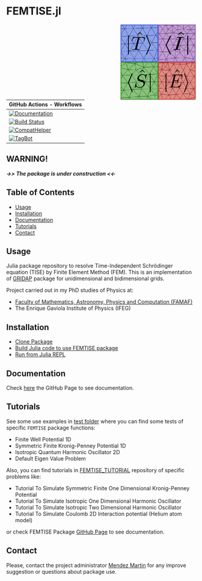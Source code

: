 # **FEMTISE.jl**

<picture>
<img alt="FEMTISE logo" src="/images/logo_FEMTISE.svg" width="200" height="200" align="right">
</picture>

| **GitHub Actions - Workflows** |
| ------------ |
| [![Documentation](https://github.com/mendzmartin/FEMTISE.jl/actions/workflows/documentation.yml/badge.svg)](https://github.com/mendzmartin/FEMTISE.jl/actions/workflows/documentation.yml) |
| [![Build Status](https://github.com/mendzmartin/FEMTISE.jl/actions/workflows/CI.yml/badge.svg?branch=main)](https://github.com/mendzmartin/FEMTISE.jl/actions/workflows/CI.yml?query=branch%3Amain) |
| [![CompatHelper](https://github.com/mendzmartin/FEMTISE.jl/actions/workflows/CompatHelper.yml/badge.svg)](https://github.com/mendzmartin/FEMTISE.jl/actions/workflows/CompatHelper.yml) |
| [![TagBot](https://github.com/mendzmartin/FEMTISE.jl/actions/workflows/TagBot.yml/badge.svg)](https://github.com/mendzmartin/FEMTISE.jl/actions/workflows/TagBot.yml) |

<!-- [![Codecov](https://app.codecov.io/gh/mendzmartin/FEMTISE.jl/branch/main/graph/badge.svg)](https://app.codecov.io/gh/mendzmartin/FEMTISE.jl) -->

## **WARNING!**
***->> The package is under construction <<-***

## Table of Contents

- [Usage](#usage)
- [Installation](#installation)
- [Documentation](#contributing)
- [Tutorials](#tutorials)
- [Contact](#contact)

## **Usage**
Julia package repository to resolve Time-Independent Schrödinger equation (TISE) by Finite Element Method (FEM). This is an implementation of [GRIDAP](https://github.com/gridap/Gridap.jl) package for unidimensional and bidimensional grids.

Project carried out in my PhD studies of Physics at:
* [Faculty of Mathematics, Astronomy, Physics and Computation (FAMAF)](https://www.famaf.unc.edu.ar/)
* The Enrique Gaviola Institute of Physics (IFEG)

## **Installation**
- [Clone Package](https://mendzmartin.github.io/FEMTISE.jl/dev/guide_information/#**1.-Clone-FEMTISE-package**)
- [Build Julia code to use FEMTISE package](https://mendzmartin.github.io/FEMTISE.jl/dev/guide_information/#**2.-Build-Julia-code-to-use-FEMTISE-package**)
- [Run from Julia REPL](https://mendzmartin.github.io/FEMTISE.jl/dev/guide_information/#Run-from-Julia-REPL)

## **Documentation**
Check [here](https://mendzmartin.github.io/FEMTISE.jl/) the GitHub Page to see documentation.

## **Tutorials**
See some use examples in [test folder](https://github.com/mendzmartin/FEMTISE.jl/tree/main/test) where you can find some tests of specific `FEMTISE` package functions:
- Finite Well Potential 1D
- Symmetric Finite Kronig-Penney Potential 1D
- Isotropic Quantum Harmonic Oscillator 2D
- Default Eigen Value Problem

Also, you can find tutorials in [FEMTISE_TUTORIAL](https://github.com/mendzmartin/FEMTISE_TUTORIAL) repository of specific problems like:
- Tutorial To Simulate Symmetric Finite One Dimensional Kronig-Penney Potential
- Tutorial To Simulate Isotropic One Dimensional Harmonic Oscillator
- Tutorial To Simulate Isotropic Two Dimensional Harmonic Oscillator
- Tutorial To Simulate Coulomb 2D Interaction potential (Helium atom model)

or check FEMTISE Package [GitHub Page](https://mendzmartin.github.io/FEMTISE.jl/) to see documentation.

## **Contact**
Please, contact the project administrator [Mendez Martin](mailto:martinmendez@unc.edu.ar) for any improve suggestion or questions about package use.